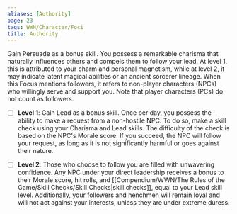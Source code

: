 ```yaml
---
aliases: [Authority]
page: 23
tags: WWN/Character/Foci
title: Authority
---
```


Gain Persuade as a bonus skill. You possess a remarkable charisma that naturally influences others and compels them to follow your lead. At level 1, this is attributed to your charm and personal magnetism, while at level 2, it may indicate latent magical abilities or an ancient sorcerer lineage. When this Focus mentions followers, it refers to non-player characters (NPCs) who willingly serve and support you. Note that player characters (PCs) do not count as followers.

- [ ] **Level 1**: Gain Lead as a bonus skill. Once per day, you possess the ability to make a request from a non-hostile NPC. To do so, make a skill check using your Charisma and Lead skills. The difficulty of the check is based on the NPC's Morale score. If you succeed, the NPC will follow your request, as long as it is not significantly harmful or goes against their nature.

- [ ] **Level 2**: Those who choose to follow you are filled with unwavering confidence. Any NPC under your direct leadership receives a bonus to their Morale score, hit rolls, and [[Compendium/WWN/The Rules of the Game/Skill Checks/Skill Checks|skill checks]], equal to your Lead skill level. Additionally, your followers and henchmen will remain loyal and will not act against your interests, unless they are under extreme duress.

